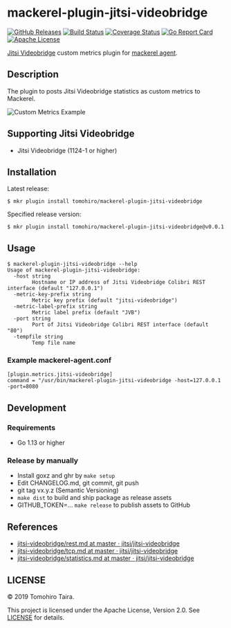 mackerel-plugin-jitsi-videobridge
================================================================================

[![GitHub Releases](https://img.shields.io/github/release/tomohiro/mackerel-plugin-jitsi-videobridge.svg?style=flat-square)](https://github.com/tomohiro/mackerel-plugin-jitsi-videobridge/releases)
[![Build Status](https://img.shields.io/travis/com/tomohiro/mackerel-plugin-jitsi-videobridge.svg?style=flat-square)](https://travis-ci.com/tomohiro/mackerel-plugin-jitsi-videobridge)
[![Coverage Status](https://img.shields.io/coveralls/tomohiro/mackerel-plugin-jitsi-videobridge.svg?style=flat-square)](https://coveralls.io/github/tomohiro/mackerel-plugin-jitsi-videobridge)
[![Go Report Card](https://goreportcard.com/badge/github.com/tomohiro/mackerel-plugin-jitsi-videobridge?style=flat-square)](https://goreportcard.com/report/github.com/tomohiro/mackerel-plugin-jitsi-videobridge)
[![Apache License](http://img.shields.io/badge/license-Apache-blue.svg?style=flat-square)](https://github.com/tomohiro/mackerel-plugin-jitsi-videobridgeblob/master/LICENSE)


[Jitsi Videobridge][] custom metrics plugin for [mackerel agent][].

[mackerel agent]: https://github.com/mackerelio/mackerel-agent
[Jitsi Videobridge]: https://jitsi.org/jitsi-videobridge/


Description
--------------------------------------------------------------------------------

The plugin to posts Jitsi Videobridge statistics as custom metrics to Mackerel.

![Custom Metrics Example](https://user-images.githubusercontent.com/54254/69406552-a9268580-0d45-11ea-9701-0905b8fefa3e.png)


Supporting Jitsi Videobridge
--------------------------------------------------------------------------------

- Jitsi Videobridge (1124-1 or higher)


Installation
--------------------------------------------------------------------------------

Latest release:

```
$ mkr plugin install tomohiro/mackerel-plugin-jitsi-videobridge
```

Specified release version:

```
$ mkr plugin install tomohiro/mackerel-plugin-jitsi-videobridge@v0.0.1
```


Usage
--------------------------------------------------------------------------------

```
$ mackerel-plugin-jitsi-videobridge --help
Usage of mackerel-plugin-jitsi-videobridge:
  -host string
        Hostname or IP address of Jitsi Videobridge Colibri REST interface (default "127.0.0.1")
  -metric-key-prefix string
        Metric key prefix (default "jitsi-videobridge")
  -metric-label-prefix string
        Metric label prefix (default "JVB")
  -port string
        Port of Jitsi Videobridge Colibri REST interface (default "80")
  -tempfile string
        Temp file name
```

### Example mackerel-agent.conf

```
[plugin.metrics.jitsi-videobridge]
command = "/usr/bin/mackerel-plugin-jitsi-videobridge -host=127.0.0.1 -port=8080
```


Development
--------------------------------------------------------------------------------

### Requirements

- Go 1.13 or higher


### Release by manually

- Install goxz and ghr by `make setup`
- Edit CHANGELOG.md, git commit, git push
- git tag vx.y.z (Semantic Versioning)
- `make dist` to build and ship package as release assets
- GITHUB_TOKEN=... `make release` to publish assets to GitHub


References
--------------------------------------------------------------------------------

- [jitsi-videobridge/rest.md at master · jitsi/jitsi-videobridge](https://github.com/jitsi/jitsi-videobridge/blob/master/doc/rest.md)
- [jitsi-videobridge/tcp.md at master · jitsi/jitsi-videobridge](https://github.com/jitsi/jitsi-videobridge/blob/master/doc/tcp.md)
- [jitsi-videobridge/statistics.md at master · jitsi/jitsi-videobridge](https://github.com/jitsi/jitsi-videobridge/blob/master/doc/statistics.md)


LICENSE
--------------------------------------------------------------------------------

© 2019 Tomohiro Taira.

This project is licensed under the Apache License, Version 2.0. See [LICENSE](LICENSE) for details.
